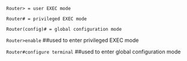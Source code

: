```Router> = user EXEC mode```

```Router# = privileged EXEC mode```

```Router(config)# = global configuration mode```

```Router>enable```
##used to enter privileged EXEC mode


```Router#configure terminal```
##used to enter global configuration mode
